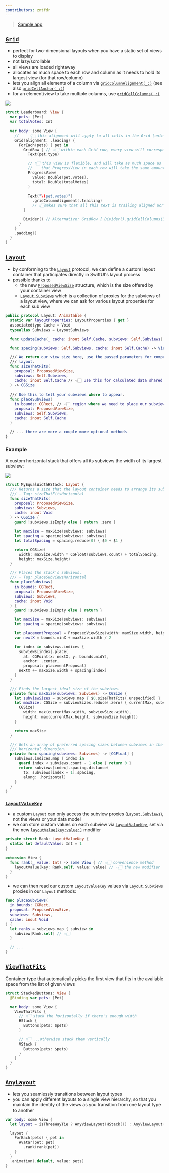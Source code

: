 ```yaml
---
contributors: zntfdr
---
```


> [Sample app](https://developer.apple.com/documentation/swiftui/composing_custom_layouts_with_swiftui)

## [`Grid`][grid]

- perfect for two-dimensional layouts when you have a static set of views to display
- not lazy/scrollable
- all views are loaded rightaway
- allocates as much space to each row and column as it needs to hold its largest view (for that row/column)
- lets you align all elements of a column via [`gridColumnAlignment(_:)`][gridColumnAlignment(_:)] (see also [`gridCellAnchor(_:)`][gridCellAnchor(_:)])
- for an element/view to take multiple columns, use [`gridCellColumns(_:)`][gridCellColumns(_:)]

![][leaderboard]

```swift
struct Leaderboard: View {
  var pets: [Pet]
  var totalVotes: Int

  var body: some View {
    //     👇🏻 this alignment will apply to all cells in the Grid (unless overridden via gridColumnAlignment(_:) and similar)
    Grid(alignment: .leading) {
      ForEach(pets) { pet in
        GridRow { // 👈🏻 within each Grid row, every view will correspond to a different column
          Text(pet.type) 

          // 👇🏻 this view is flexible, and will take as much space as the Grid offers, Grid will make sure 
          //    that ProgressView in each row will take the same amount of space
          ProgressView( 
            value: Double(pet.votes),
            total: Double(totalVotes)
          )

          Text("\(pet.votes)")
            .gridColumnAlignment(.trailing)
            // 👆🏻makes sure that all this text is trailing aligned across all Grid rows
        }

        Divider() // Alternative: GridRow { Divider().gridCellColumns(3) }
      }
    }
    .padding()
  }
}
```

## [`Layout`][layout]

- by conforming to the [`Layout`][layout] protocol, we can define a custom layout container that participates directly in SwiftUI's layout process
- possible thanks to
  - the new [`ProposedViewSize`][proposedviewsize] structure, which is the size offered by your container view
  - [`Layout.Subviews`][subviews] which is a collection of proxies for the subviews of a layout view, where we can ask for various layout properties for each sub view

```swift
public protocol Layout: Animatable {
  static var layoutProperties: LayoutProperties { get }
  associatedtype Cache = Void
  typealias Subviews = LayoutSubviews

  func updateCache(_ cache: inout Self.Cache, subviews: Self.Subviews)

  func spacing(subviews: Self.Subviews, cache: inout Self.Cache) -> ViewSpacing

  /// We return our view size here, use the passed parameters for computing the
  /// layout.
  func sizeThatFits(
    proposal: ProposedViewSize, 
    subviews: Self.Subviews, 
    cache: inout Self.Cache // 👈🏻 use this for calculated data shared among Layout methods
  ) -> CGSize
  
  /// Use this to tell your subviews where to appear.
  func placeSubviews(
    in bounds: CGRect, // 👈🏻 region where we need to place our subviews into, origin might not be .zero
    proposal: ProposedViewSize, 
    subviews: Self.Subviews, 
    cache: inout Self.Cache
  )
  
  // ... there are more a couple more optional methods
}
```

### Example

A custom horizontal stack that offers all its subviews the width of its largest subview:

![][buttons]

```swift
struct MyEqualWidthHStack: Layout {
  /// Returns a size that the layout container needs to arrange its subviews.
  /// - Tag: sizeThatFitsHorizontal
  func sizeThatFits(
    proposal: ProposedViewSize,
    subviews: Subviews,
    cache: inout Void
  ) -> CGSize {
    guard !subviews.isEmpty else { return .zero }

    let maxSize = maxSize(subviews: subviews)
    let spacing = spacing(subviews: subviews)
    let totalSpacing = spacing.reduce(0) { $0 + $1 }

    return CGSize(
      width: maxSize.width * CGFloat(subviews.count) + totalSpacing,
      height: maxSize.height)
  }

  /// Places the stack's subviews.
  /// - Tag: placeSubviewsHorizontal
  func placeSubviews(
    in bounds: CGRect,
    proposal: ProposedViewSize,
    subviews: Subviews,
    cache: inout Void
  ) {
    guard !subviews.isEmpty else { return }

    let maxSize = maxSize(subviews: subviews)
    let spacing = spacing(subviews: subviews)

    let placementProposal = ProposedViewSize(width: maxSize.width, height: maxSize.height)
    var nextX = bounds.minX + maxSize.width / 2

    for index in subviews.indices {
      subviews[index].place(
        at: CGPoint(x: nextX, y: bounds.midY),
        anchor: .center,
        proposal: placementProposal)
      nextX += maxSize.width + spacing[index]
    }
  }

  /// Finds the largest ideal size of the subviews.
  private func maxSize(subviews: Subviews) -> CGSize {
    let subviewSizes = subviews.map { $0.sizeThatFits(.unspecified) }
    let maxSize: CGSize = subviewSizes.reduce(.zero) { currentMax, subviewSize in
      CGSize(
        width: max(currentMax.width, subviewSize.width),
        height: max(currentMax.height, subviewSize.height))
    }

    return maxSize
  }

  /// Gets an array of preferred spacing sizes between subviews in the
  /// horizontal dimension.
  private func spacing(subviews: Subviews) -> [CGFloat] {
    subviews.indices.map { index in
      guard index < subviews.count - 1 else { return 0 }
      return subviews[index].spacing.distance(
        to: subviews[index + 1].spacing,
        along: .horizontal)
    }
  }
}
```

### [`LayoutValueKey`][layoutvaluekey]

- a custom `Layout` can only access the subview proxies ([`Layout.Subviews`][subviews]), not the views or your data model
- we can store custom values on each subview via [`LayoutValueKey`][layoutvaluekey], set via the new [`layoutValue(key:value:)`][layoutvalue(key:value:)] modifier

```swift
private struct Rank: LayoutValueKey {
  static let defaultValue: Int = 1
}

extension View {
  func rank(_ value: Int) -> some View { // 👈🏻 convenience method
    layoutValue(key: Rank.self, value: value) // 👈🏻 the new modifier
  }
}
```

- we can then read our custom `LayoutValueKey` values via `Layout.Subviews` proxies in our `Layout` methods:

```swift
func placeSubviews(
  in bounds: CGRect,
  proposal: ProposedViewSize,
  subviews: Subviews,
  cache: inout Void
) {
  let ranks = subviews.map { subview in
    subview[Rank.self] // 👈🏻
  }

  // ...
}
```


## [`ViewThatFits`][viewthatfits]

Container type that automatically picks the first view that fits in the available space from the list of given views

```swift
struct StackedButtons: View {
  @Binding var pets: [Pet]

  var body: some View {
    ViewThatFits {
      // 👇🏻 stack the horizontally if there's enough width
      HStack { 
        Buttons(pets: $pets)
      }

      // 👇🏻 ...otherwise stack them vertically
      VStack {
        Buttons(pets: $pets)
      }
    }
  }
}
```

## [`AnyLayout`][anylayout]

- lets you seamlessly transitions between layout types
- you can apply different layouts to a single view hierarchy, so that you maintain the identity of the views as you transition from one layout type to another

```swift
var body: some View {
  let layout = isThreeWayTie ? AnyViewLayout(HStack()) : AnyViewLayout(MyRadialLayout()) // 👈🏻

  layout {
    ForEach(pets) { pet in
      Avatar(pet: pet)
        .rank(rank(pet))
    }
  }
  .animation(.default, value: pets)
}
```

[leaderboard]: ../../../images/notes/wwdc22/10056/leaderboard.png
[buttons]: ../../../images/notes/wwdc22/10056/buttons.png

[viewthatfits]: https://developer.apple.com/documentation/swiftui/viewthatfits
[anylayout]: https://developer.apple.com/documentation/swiftui/anylayout
[layout]: https://developer.apple.com/documentation/swiftui/layout
[Grid]: https://developer.apple.com/documentation/SwiftUI/Grid
[gridColumnAlignment(_:)]: https://developer.apple.com/documentation/swiftui/view/gridcolumnalignment(_:)
[gridCellAnchor(_:)]: https://developer.apple.com/documentation/swiftui/view/gridcellanchor(_:)
[gridCellColumns(_:)]: https://developer.apple.com/documentation/swiftui/view/gridcellcolumns(_:)
[proposedviewsize]: https://developer.apple.com/documentation/swiftui/proposedviewsize
[subviews]: https://developer.apple.com/documentation/swiftui/layout/subviews
[layoutvaluekey]: https://developer.apple.com/documentation/swiftui/layoutvaluekey
[layoutvalue(key:value:)]: https://developer.apple.com/documentation/swiftui/view/layoutvalue(key:value:)
